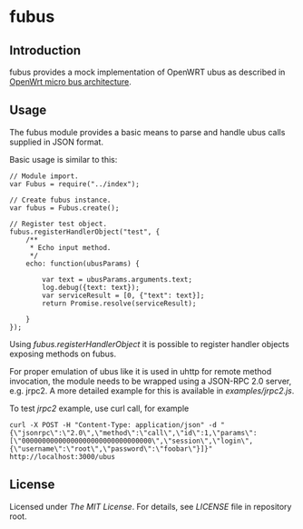 # fubus

## Introduction

fubus provides a mock implementation of OpenWRT ubus as described in [OpenWrt micro bus architecture](http://wiki.openwrt.org/doc/techref/ubus).

## Usage

The fubus module provides a basic means to parse and handle ubus calls supplied in JSON format.

Basic usage is similar to this:

```
// Module import.
var Fubus = require("../index");

// Create fubus instance.
var fubus = Fubus.create();

// Register test object.
fubus.registerHandlerObject("test", {
    /**
     * Echo input method.
     */
    echo: function(ubusParams) {

        var text = ubusParams.arguments.text;
        log.debug({text: text});
        var serviceResult = [0, {"text": text}];
        return Promise.resolve(serviceResult);

    }
});
```

Using *fubus.registerHandlerObject* it is possible to register handler objects exposing methods on fubus.

For proper emulation of ubus like it is used in uhttp for remote method invocation, the module needs to be wrapped using a JSON-RPC 2.0 server, e.g. jrpc2.
A more detailed example for this is available in *examples/jrpc2.js*.

To test *jrpc2* example, use curl call, for example

```
curl -X POST -H "Content-Type: application/json" -d "{\"jsonrpc\":\"2.0\",\"method\":\"call\",\"id\":1,\"params\":[\"00000000000000000000000000000000\",\"session\",\"login\",{\"username\":\"root\",\"password\":\"foobar\"}]}" http://localhost:3000/ubus
```

## License

Licensed under *The MIT License*. For details, see *LICENSE* file in repository root.